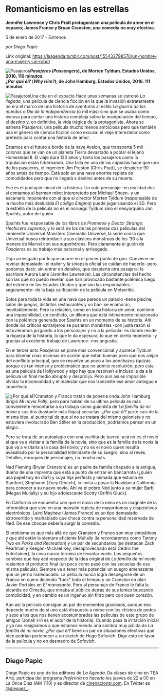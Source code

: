 # Romanticismo en las estrellas

**Jennifer Lawrence y Chris Pratt protagonizan una película de amor en el espacio; James Franco y Bryan Cranston, una comedia no muy efectiva.**

5 de enero de 2017 - Estrenos

_por Diego Papic_

Link original: https://laagenda.tumblr.com/post/155432798570/un-hombre-una-mujer-y-un-robot

![Pasajeros](https://64.media.tumblr.com/58430a03ea2a7d8770e76ab7819947d9/tumblr_inline_pjzroovBQj1t6q87u_500.jpg)***Pasajeros* (*Passengers*), de Morten Tyldum. Estados Unidos, 2016. 116 minutos.  
*¿Por qué él?* (*Why Him?*), de John Hamburg. Estados Unidos, 2016. 111 minutos**

![Pasajeros](https://64.media.tumblr.com/58430a03ea2a7d8770e76ab7819947d9/tumblr_inline_pjzroovBQj1t6q87u_500.jpg)Una cita en el espacio.Hace unas semanas se estrenó *La llegada*, una película de ciencia ficción en la que la invasión extraterrestre no era el marco de una historia de aventuras al estilo *La guerra de los mundos* o *Día de la independencia* (o mil más) sino que se usaba como excusa para contar una historia compleja sobre la manipulación del tiempo, el destino y, en definitiva, la vida trágica de la protagonista. Ahora se estrena *Pasajeros*, una película mucho menos ambiciosa pero que también usa el género de ciencia ficción como excusa: el viaje interestelar como pretexto para contar una historia de amor.

Estamos en el futuro a bordo de la nave Avalon, que transporta 5 mil colonos que se van de un planeta Tierra devastado a poblar el lejano Homestead II. El viaje dura 120 años y tanto los pasajeros como la tripulación están hibernando. Una falla en una de las cápsulas hace que uno de los pasajeros, el ingeniero Jim Preston (Chris Pratt), se despierte 90 años antes de tiempo. Está solo en una nave enorme repleta de comodidades pero que no llegará a destino antes de su muerte.

Ese es el puntapié inicial de la historia. Un solo personaje -en realidad dos si contamos al barman robot interpretado por Michael Sheen- y un escenario imponente con el que el director Morten Tyldum (responsable de la mucho más deslucida *El código Enigma*) puede jugar usando el 3D. Pero la estrella de la película no es el noruego Tyldum sino el neoyorquino Jon Spaihts, autor del guión.

Spaihts fue responsable de los libros de *Prometeo* y *Doctor Strange: Hechicero supremo*, y lo será de los de las primeras dos películas del inminente Universal Monsters Cinematic Universe, la serie con la que Universal busca reintroducir a sus clásicos monstruos de los ‘30 a la manera de Marvel con sus superhéroes. Pero claramente el guión de *Pasajeros* es su trabajo más personal y arriesgado.

Digo arriesgado por lo que ocurre en el primer punto de giro. Conviene no revelar demasiado -el trailer y la sinopsis oficial se cuidan de hacerlo- pero podemos decir, sin entrar en detalles, que despierta otra pasajera: la escritora Aurora Lane (Jennifer Lawrence). Las circunstancias del hecho son las que no puedo revelar, que han provocado bastante polémica luego del estreno en los Estados Unidos y que son las responsables -seguramente- de la baja calificación de la película en Metacritic.

Solos para toda la vida en una nave que parece un palacio -tiene piscina, salón de juegos, distintos restaurantes y un bar- se enamoran, inevitablemente. Pero la relación, como en toda historia de amor, contiene una imposibilidad, un conflicto, un dilema que está íntimamente relacionado con la polémica generada por Spaihts en un momento de su historia. Ahí donde los críticos extranjeros se pusieron moralistas -con justa razón si estuviéramos juzgando a los personajes y no a la película- es donde reside la riqueza de la historia, lo que le da espesura, lo que en cierto momento -y gracias al excelente trabajo de Lawrence- nos angustia.

En el tercer acto *Pasajeros* se pone más convencional y aparece Tyldum para diseñar unas escenas de acción que están buenas pero que nos alejan del conflicto principal, que se resuelve un poco a los ponchazos (quizás porque es tan intenso y problemático que no admite resolución, pero esta es una película de Hollywood y algo hay que resolver) e incluso le da a la película un final medio abrupto y desprolijo. Pero aún así es imposible olvidar la incomodidad y el malestar que nos transmite ese amor ambiguo e imperfecto.

![¿Por qué él?](https://64.media.tumblr.com/bc51da74a5103d327affb66ec5980e6e/tumblr_inline_pjzropm0wA1t6q87u_500.jpg)Cranston y Franco tratan de ponerle onda.John Hamburg dirigió *Mi novia Polly*, pero para hablar de su última película es más conveniente remontarse a su trabajo como guionista de *La familia de mi novia* y sus dos (bastante más flojas) secuelas. *¿Por qué él?* parte casi de la misma idea, al punto tal de que si no se tratara del mismo guionista y no estuviera involucrado Ben Stiller en la producción, podríamos pensar en un plagio.

Pero se trata de un autoplagio con una vueltita de tuerca: acá no es el novio el que va a visitar a la familia de la novia, sino que es la familia de la novia la que va a visitarla a la casa del novio; y no es el novio quien resulta avasallado por la personalidad intimidante de su suegro, sino al revés. Detalles, enroques de personajes, no mucho más.

Ned Fleming (Bryan Cranston) es un padre de familia chapado a la antigua, dueño de una imprenta que está a punto de entrar en bancarrota (¿quién usa papel hoy en día?) y cuya hija perfecta y mimada que estudia en Stanford, Stephanie (Zoey Deutch), lo invita a pasar la Navidad a California para conocer a su nuevo novio. Ahí va el pobre Ned junto a su mujer Barb (Megan Mullally) y su hijo adolescente Scotty (Griffin Gluck).

En California se encuentra con que el novio de la nena es un magnate de la informática que vive en una mansión repleta de mayordomos y dispositivos electrónicos. Laird Mayhew (James Franco) es un tipo demasiado extrovertido y malhablado que choca contra la personalidad reservada de Ned. De ese choque debería surgir la comedia.

El problema es que más allá de que Cranston y Franco son muy simpáticos y que ahí están la siempre eficiente Mullally (la recordaremos como Tammy Two en *Parks and Recreation*) y un par de secundarios (se destacan Zack Pearlman y Keegan-Michael Key, desaprovechado está Cedric the Entertainer), la cosa nunca termina de levantar vuelo. Los pequeños cambios que hay acá respecto de la idea original de *La familia de mi novia* resienten el producto final (un poco como pasó con las secuelas de esa misma película). Siempre va a tener más potencial un suegro amenazante que un yerno maleducado. La película nunca logra despegarse de un Franco en cuero diciendo “fuck” todo el tiempo y un Cranston en plan Javier Portales en *El manosanta*. Pero al personaje de Franco le falta la picardía de Olmedo, que miraba al público detrás de sus lentes buscando complicidad, y en cambio es un ingenuo sin filtro pero con buen corazón.

Aún así la película consigue un par de momentos graciosos, aunque eso depende mucho de si uno está dispuesto a reírse con los chistes de pedos y sexo a los que nos tienen acostumbrados las películas de este grupo de amigos (Jonah Hill es el autor de la historia). Cuando pasa la irritación inicial y ya nos resignamos a que estamos viendo una sombra muy pálida de *La familia de mi novia*, *¿Por qué él?* tiene un par de situaciones efectivas que bien podrían pertenecer a un sketch de Hugo Sofovich. Digo esto en favor de la película y no en desmedro de Sofovich.

  




---

 Diego Papic
------------

 Diego Papic es uno de los editores de *La Agenda*. Da clases de cine en TEA Arte, participa del programa *Preferiría no hacerlo* los jueves de 22 a 00 en La Once Diez (AM 1110) y es director de [cinenacional.com](http://www.cinenacional.com/). En Twitter es [@dieguez\_](https://twitter.com/dieguez_). 

